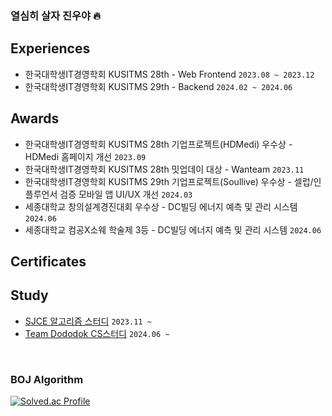 ### 열심히 살자 진우야 🔥

## Experiences
* 한국대학생IT경영학회 KUSITMS 28th - Web Frontend `2023.08 ~ 2023.12`
* 한국대학생IT경영학회 KUSITMS 29th - Backend `2024.02 ~ 2024.06`

## Awards
* 한국대학생IT경영학회 KUSITMS 28th 기업프로젝트(HDMedi) 우수상 - HDMedi 홈페이지 개선 `2023.09` 
* 한국대학생IT경영학회 KUSITMS 28th 밋업데이 대상 - Wanteam `2023.11` 
* 한국대학생IT경영학회 KUSITMS 29th 기업프로젝트(Soullive) 우수상 - 셀럽/인플루언서 검증 모바일 앱 UI/UX 개선 `2024.03` 
* 세종대학교 창의설계경진대회 우수상 - DC빌딩 에너지 예측 및 관리 시스템 `2024.06` 
* 세종대학교 컴공X소웨 학술제 3등 - DC빌딩 에너지 예측 및 관리 시스템 `2024.06` 

## Certificates

## Study
- [SJCE 알고리즘 스터디](https://github.com/j2noo/SJCE_Algorithm_Study) `2023.11 ~`
- [Team Dododok CS스터디](https://github.com/java-two-people-get-in/Dododok-CS-study) `2024.06 ~`

<br/>

### BOJ Algorithm
[![Solved.ac Profile](http://mazassumnida.wtf/api/v2/generate_badge?boj=wlsdndml213)](https://solved.ac/wlsdndml213/)

<!--
![Top Langs](https://github-readme-stats.vercel.app/api/top-langs/?username=j2noo&layout=compact&theme=gruvbox)
**j2noo/j2noo** is a ✨ _special_ ✨ repository because its `README.md` (this file) appears on your GitHub profile.
![J2noo's GitHub stats](https://github-readme-stats.vercel.app/api?username=j2noo&show_icons=true&theme=dark)
Here are some ideas to get you started:

- 🔭 I’m currently working on ...
- 🌱 I’m currently learning ...
- 👯 I’m looking to collaborate on ...
- 🤔 I’m looking for help with ...
- 💬 Ask me about ...
- 📫 How to reach me: ...
- 😄 Pronouns: ...
- ⚡ Fun fact: ...
-->
